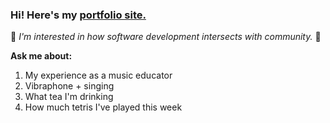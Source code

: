 ### Hi! Here's my [portfolio site.](https://sal-wav.github.io/)



🌱 _I'm interested in how software development intersects with community._ 🌱



**Ask me about:**
1. My experience as a music educator
2. Vibraphone + singing
3. What tea I'm drinking
4. How much tetris I've played this week
